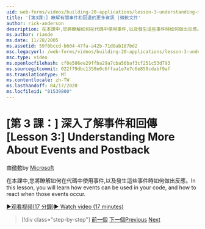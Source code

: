 ```yaml
---
uid: web-forms/videos/building-20-applications/lesson-3-understanding-more-about-events-and-postback
title: '[第3課:] 瞭解有關事件和回退的更多資訊 |微軟文件'
author: rick-anderson
description: 在本課中,您將瞭解如何在代碼中使用事件,以及發生這些事件時如何做出反應。
ms.author: riande
ms.date: 11/28/2005
ms.assetid: 59f0bccd-b604-47fa-a42b-71d8ab187bd2
msc.legacyurl: /web-forms/videos/building-20-applications/lesson-3-understanding-more-about-events-and-postback
msc.type: video
ms.openlocfilehash: cf0e506ee29ffba29a7cba56baf3cf251c53d793
ms.sourcegitcommit: 022f79dbc1350e0c6ffaa1e7e7c6e850cdabf9af
ms.translationtype: MT
ms.contentlocale: zh-TW
ms.lasthandoff: 04/17/2020
ms.locfileid: "81539800"
---
```

# <a name="lesson-3--understanding-more-about-events-and-postback"></a><span data-ttu-id="ddfdc-103">[第 3 課：] 深入了解事件和回傳</span><span class="sxs-lookup"><span data-stu-id="ddfdc-103">[Lesson 3:]  Understanding More About Events and Postback</span></span>

<span data-ttu-id="ddfdc-104">由[微軟](https://github.com/microsoft)</span><span class="sxs-lookup"><span data-stu-id="ddfdc-104">by [Microsoft](https://github.com/microsoft)</span></span>

<span data-ttu-id="ddfdc-105">在本課中,您將瞭解如何在代碼中使用事件,以及發生這些事件時如何做出反應。</span><span class="sxs-lookup"><span data-stu-id="ddfdc-105">In this lesson, you will learn how events can be used in your code, and how to react when those events occur.</span></span>

[<span data-ttu-id="ddfdc-106">&#9654;观看视频(17 分鐘)</span><span class="sxs-lookup"><span data-stu-id="ddfdc-106">&#9654; Watch video (17 minutes)</span></span>](https://channel9.msdn.com/Blogs/ASP-NET-Site-Videos/lesson-3-understanding-more-about-events-and-postback)

> [!div class="step-by-step"]
> <span data-ttu-id="ddfdc-107">[前一個](lesson-2-creating-a-web-forms-user-interface.md)
> [下一個](lesson-4-understanding-web-application-state.md)</span><span class="sxs-lookup"><span data-stu-id="ddfdc-107">[Previous](lesson-2-creating-a-web-forms-user-interface.md)
[Next](lesson-4-understanding-web-application-state.md)</span></span>
